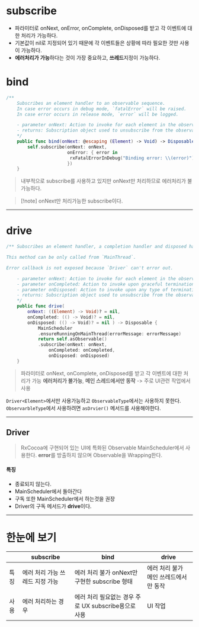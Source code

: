 # subscribe

- 파라미터로 onNext, onError, onComplete, onDisposed를 받고 각 이벤트에 대한 처리가 가능하다.
- 기본값이 nil로 지정되어 있기 때문에 각 이벤트들은 상황에 따라 필요한 것만 사용이 가능하다.
- **에러처리가 가능**하다는 것이 가장 중요하고, **쓰레드**지정이 가능하다.

# bind
```Swift
/**
    Subscribes an element handler to an observable sequence.
    In case error occurs in debug mode, `fatalError` will be raised.
    In case error occurs in release mode, `error` will be logged.

    - parameter onNext: Action to invoke for each element in the observable sequence.
    - returns: Subscription object used to unsubscribe from the observable sequence.
    */
    public func bind(onNext: @escaping (Element) -> Void) -> Disposable {
        self.subscribe(onNext: onNext,
                       onError: { error in
                        rxFatalErrorInDebug("Binding error: \\(error)")
                       })
    }
```

> 내부적으로 subscribe를 사용하고 있지만 onNext만 처리하므로 에러처리가 불가능하다.

> [!note] onNext만 처리가능한 subscribe이다.

---
# drive
```Swift
/** Subscribes an element handler, a completion handler and disposed handler to an observable sequence. 

This method can be only called from `MainThread`. 

Error callback is not exposed because `Driver` can't error out. 

	- parameter onNext: Action to invoke for each element in the observable sequence. 
	- parameter onCompleted: Action to invoke upon graceful termination of the observable sequence. gracefully completed, errored, or if the generation is canceled by disposing subscription) 
	- parameter onDisposed: Action to invoke upon any type of termination of sequence (if the sequence has gracefully completed, errored, or if the generation is canceled by disposing subscription) 
	- returns: Subscription object used to unsubscribe from the observable sequence. 
	*/ 
	public func drive( 
		onNext: ((Element) -> Void)? = nil,
		onCompleted: (() -> Void)? = nil, 
		onDisposed: (() -> Void)? = nil ) -> Disposable { 
			MainScheduler
			.ensureRunningOnMainThread(errorMessage: errorMessage) 
			return self.asObservable()
			.subscribe(onNext: onNext, 
				onCompleted: onCompleted, 
				onDisposed: onDisposed) 
	}
```

> 파라미터로 onNext, onComplete, onDisposed를 받고 각 이벤트에 대한 처리가 가능
> **에러처리가 불가능**, **메인 스레드에서만 동작** -> 주로 UI관련 작업에서 사용

`Driver<Element>`에서만 사용가능하고 `ObservableType`에서는 사용하지 못한다.
`ObservarbleType`에서 사용하려면 `asDrvier()` 메서드를 사용해야한다.

---
## Driver

> RxCocoa에 구현되어 있는 UI에 특화된 Observable
> MainScheduler에서 사용한다. 
> **error**를 방출하지 않으며 Observable을 Wrapping한다.

#### 특징 
- 종료되지 않는다.
- MainScheduler에서 돌아간다
- 구독 또한 MainScheduler에서 하는것을 권장
- Driver의 구독 메서드가 **drive**이다.

---

# 한눈에 보기

|     | subscribe                       | bind                                                        | drive                                    |
| --- | ------------------------------- | ----------------------------------------------------------- | ---------------------------------------- |
| 특징  | 에러 처리 가능              쓰레드 지정 가능 | 에러 처리 불가                           onNext만 구현한 subscribe 형태 | 에러 처리 불가                    메인 쓰레드에서만 동작 |
| 사용  | 에러 처리하는 경우                      | 에러 처리 필요없는 경우                    주로 UX subscribe용으로 사용      | UI 작업                                    |
